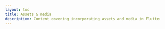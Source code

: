 ```yaml
---
layout: toc
title: Assets & media
description: Content covering incorporating assets and media in Flutter apps.
---
```


